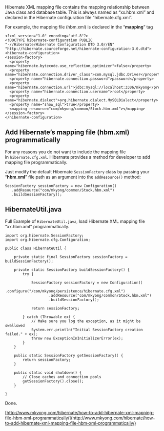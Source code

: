 Hibernate XML mapping file contains the mapping relationship between Java class and database table. This is always named as “xx.hbm.xml” and declared in the Hibernate configuration file “hibernate.cfg.xml”.

For example, the mapping file (hbm.xml) is declared in the “**mapping**” tag

    <?xml version="1.0" encoding="utf-8"?>
    <!DOCTYPE hibernate-configuration PUBLIC
    "-//Hibernate/Hibernate Configuration DTD 3.0//EN"
    "http://hibernate.sourceforge.net/hibernate-configuration-3.0.dtd">
    <hibernate-configuration>
    <session-factory>
      <property name="hibernate.bytecode.use_reflection_optimizer">false</property>
      <property name="hibernate.connection.driver_class">com.mysql.jdbc.Driver</property>
      <property name="hibernate.connection.password">password</property>
      <property name="hibernate.connection.url">jdbc:mysql://localhost:3306/mkyong</property>
      <property name="hibernate.connection.username">root</property>
      <property name="hibernate.dialect">org.hibernate.dialect.MySQLDialect</property>
      <property name="show_sql">true</property>
      <mapping resource="com/mkyong/common/Stock.hbm.xml"></mapping>
    </session-factory>
    </hibernate-configuration>

## Add Hibernate’s mapping file (hbm.xml) programmatically

For any reasons you do not want to include the mapping file in `hibernate.cfg.xml`. Hibernate provides a method for developer to add mapping file programmatically.

Just modify the default Hibernate `SessionFactory` class by passing your “**hbm.xml**” file path as an argument into the `addResource()` method:

    SessionFactory sessionFactory = new Configuration()
       .addResource("com/mkyong/common/Stock.hbm.xml")
       .buildSessionFactory();

## HibernateUtil.java

Full Example of `HibernateUtil.java`, load Hibernate XML mapping file “xx.hbm.xml” programmatically.

    import org.hibernate.SessionFactory;
    import org.hibernate.cfg.Configuration;

    public class HibernateUtil {

    	private static final SessionFactory sessionFactory = buildSessionFactory();

    	private static SessionFactory buildSessionFactory() {
    		try {

    			SessionFactory sessionFactory = new Configuration()
    					.configure("/com/mkyong/persistence/hibernate.cfg.xml")
    					.addResource("com/mkyong/common/Stock.hbm.xml")
    					.buildSessionFactory();

    			return sessionFactory;

    		} catch (Throwable ex) {
    			// Make sure you log the exception, as it might be swallowed
    			System.err.println("Initial SessionFactory creation failed." + ex);
    			throw new ExceptionInInitializerError(ex);
    		}
    	}

    	public static SessionFactory getSessionFactory() {
    		return sessionFactory;
    	}

    	public static void shutdown() {
    		// Close caches and connection pools
    		getSessionFactory().close();
    	}

    }

Done.

[http://www.mkyong.com/hibernate/how-to-add-hibernate-xml-mapping-file-hbm-xml-programmatically/](http://www.mkyong.com/hibernate/how-to-add-hibernate-xml-mapping-file-hbm-xml-programmatically/)
